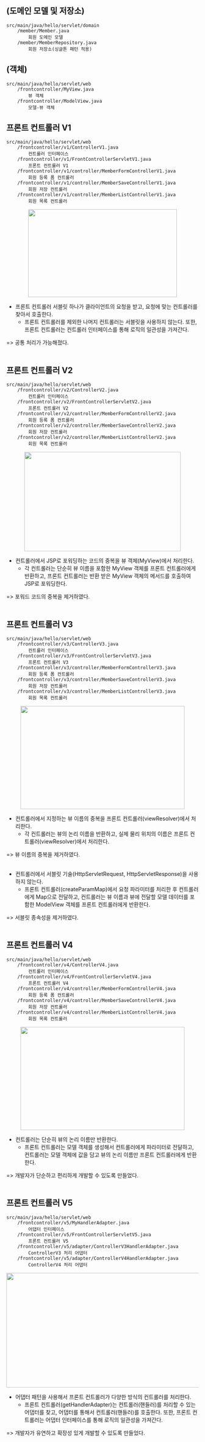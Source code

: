 ## (도메인 모델 및 저장소)
    src/main/java/hello/servlet/domain
    	/member/Member.java
    		회원 도메인 모델
    	/member/MemberRepository.java
    		회원 저장소(싱글톤 패턴 적용)

## (객체) 
    src/main/java/hello/servlet/web
    	/frontcontroller/MyView.java
    		뷰 객체
    	/frontcontroller/ModelView.java
    		모델-뷰 객체

## 프론트 컨트롤러 V1
    src/main/java/hello/servlet/web
    	/frontcontroller/v1/ControllerV1.java
    		컨트롤러 인터페이스
    	/frontcontroller/v1/FrontControllerServletV1.java
    		프론트 컨트롤러 V1
    	/frontcontroller/v1/controller/MemberFormControllerV1.java
    		회원 등록 폼 컨트롤러
    	/frontcontroller/v1/controller/MemberSaveControllerV1.java
    		회원 저장 컨트롤러
    	/frontcontroller/v1/controller/MemberListControllerV1.java
    		회원 목록 컨트롤러
<p align="center">    
  <img src="https://github.com/LeeJae-H/practice-java-spring/assets/122717063/4fdb6eca-f79e-438c-9d8a-10e8611daff8" width="390" height="230">
</p>

- 프론트 컨트롤러 서블릿 하나가 클라이언트의 요청을 받고, 요청에 맞는 컨트롤러를 찾아서 호출한다.   
    - 프론트 컨트롤러를 제외한 나머지 컨트롤러는 서블릿을 사용하지 않는다. 또한, 프론트 컨트롤러는 컨트롤러 인터페이스를 통해 로직의 일관성을 가져간다.

=> 공통 처리가 가능해졌다.
<br></br>
## 프론트 컨트롤러 V2
    src/main/java/hello/servlet/web
    	/frontcontroller/v2/ControllerV2.java
    		컨트롤러 인터페이스
    	/frontcontroller/v2/FrontControllerServletV2.java
    		프론트 컨트롤러 V2
    	/frontcontroller/v2/controller/MemberFormControllerV2.java
    		회원 등록 폼 컨트롤러
    	/frontcontroller/v2/controller/MemberSaveControllerV2.java
    		회원 저장 컨트롤러
    	/frontcontroller/v2/controller/MemberListControllerV2.java
    		회원 목록 컨트롤러
<p align="center">    
  <img src="https://github.com/LeeJae-H/practice-java-spring/assets/122717063/0c720bb9-c21c-4aaf-99ef-1b2c4c949de8" width="410" height="260">
</p>

- 컨트롤러에서 JSP로 포워딩하는 코드의 중복을 뷰 객체(MyView)에서 처리한다.
    - 각 컨트롤러는 단순히 뷰 이름을 포함한 MyView 객체를 프론트 컨트롤러에게 반환하고, 프론트 컨트롤러는 반환 받은 MyView 객체의 메서드를 호출하여 JSP로 포워딩한다. 

=> 포워드 코드의 중복을 제거하였다.
<br></br>
## 프론트 컨트롤러 V3
    src/main/java/hello/servlet/web
    	/frontcontroller/v3/ControllerV3.java
    		컨트롤러 인터페이스
    	/frontcontroller/v3/FrontControllerServletV3.java
    		프론트 컨트롤러 V3
    	/frontcontroller/v3/controller/MemberFormControllerV3.java
    		회원 등록 폼 컨트롤러
    	/frontcontroller/v3/controller/MemberSaveControllerV3.java
    		회원 저장 컨트롤러
    	/frontcontroller/v3/controller/MemberListControllerV3.java
    		회원 목록 컨트롤러
<p align="center">    
  <img src="https://github.com/LeeJae-H/practice-java-spring/assets/122717063/3d545b38-553e-4a73-8007-9cedaa9cabac" width="430" height="270">
</p>

- 컨트롤러에서 지정하는 뷰 이름의 중복을 프론트 컨트롤러(viewResolver)에서 처리한다.
    - 각 컨트롤러는 뷰의 논리 이름을 반환하고, 실제 물리 위치의 이름은 프론트 컨트롤러(viewResolver)에서 처리한다.
    
=> 뷰 이름의 중복을 제거하였다.
<br></br>
- 컨트롤러에서 서블릿 기술(HttpServletRequest, HttpServletResponse)을 사용하지 않는다.
    - 프론트 컨트롤러(createParamMap)에서 요청 파라미터를 처리한 후 컨트롤러에게 Map으로 전달하고, 컨트롤러는 뷰 이름과 뷰에 전달할 모델 데이터를 포함한 ModelView 객체를 프론트 컨트롤러에게 반환한다.

=> 서블릿 종속성을 제거하였다.
<br></br>
## 프론트 컨트롤러 V4
    src/main/java/hello/servlet/web
    	/frontcontroller/v4/ControllerV4.java
    		컨트롤러 인터페이스
    	/frontcontroller/v4/FrontControllerServletV4.java
    		프론트 컨트롤러 V4
    	/frontcontroller/v4/controller/MemberFormControllerV4.java
    		회원 등록 폼 컨트롤러
    	/frontcontroller/v4/controller/MemberSaveControllerV4.java
    		회원 저장 컨트롤러
    	/frontcontroller/v4/controller/MemberListControllerV4.java
    		회원 목록 컨트롤러
<p align="center">    
  <img src="https://github.com/LeeJae-H/practice-java-spring/assets/122717063/1bfa3f7c-5845-42c0-b2d6-11324629cf3a" width="430" height="270">
</p>

- 컨트롤러는 단순히 뷰의 논리 이름만 반환한다. 
    -  프론트 컨트롤러는 모델 객체를 생성해서 컨트롤러에게 파라미터로 전달하고, 컨트롤러는 모델 객체에 값을 담고 뷰의 논리 이름만 프론트 컨트롤러에게 반환한다.

=> 개발자가 단순하고 편리하게 개발할 수 있도록 만들었다.
<br></br>
## 프론트 컨트롤러 V5
    src/main/java/hello/servlet/web
    	/frontcontroller/v5/MyHandlerAdapter.java
    		어댑터 인터페이스
    	/frontcontroller/v5/FrontControllerServletV5.java
    		프론트 컨트롤러 V5
    	/frontcontroller/v5/adapter/ControllerV3HandlerAdapter.java
    		ControllerV3 처리 어댑터
    	/frontcontroller/v5/adapter/ControllerV4HandlerAdapter.java
    		ControllerV4 처리 어댑터
<p align="center">    
  <img src="https://github.com/LeeJae-H/practice-java-spring/assets/122717063/c1aa3ade-1b6c-4d92-b4e0-8a8c851b4a5c" width="550" height="300">
</p>

- 어댑터 패턴을 사용해서 프론트 컨트롤러가 다양한 방식의 컨트롤러를 처리한다.
    - 프론트 컨트롤러(getHandlerAdapter)는 컨트롤러(핸들러)를 처리할 수 있는 어댑터를 찾고, 어댑터를 통해서 컨트롤러(핸들러)를 호출한다. 또한, 프론트 컨트롤러는 어댑터 인터페이스를 통해 로직의 일관성을 가져간다.

=> 개발자가 유연하고 확장성 있게 개발할 수 있도록 만들었다.
